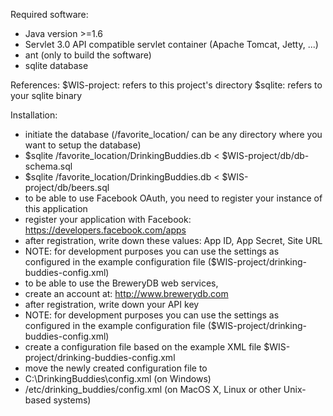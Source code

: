 Required software:
* Java version >=1.6
* Servlet 3.0 API compatible servlet container (Apache Tomcat, Jetty, ...)
* ant (only to build the software)
* sqlite database 

References:
$WIS-project: refers to this project's directory
$sqlite: refers to your sqlite binary 

Installation:
* initiate the database (/favorite_location/ can be any directory where you want to setup the database)
 * $sqlite /favorite_location/DrinkingBuddies.db < $WIS-project/db/db-schema.sql 
 * $sqlite /favorite_location/DrinkingBuddies.db < $WIS-project/db/beers.sql
* to be able to use Facebook OAuth, you need to register your instance of this application
 * register your application with Facebook: https://developers.facebook.com/apps
 * after registration, write down these values: App ID, App Secret, Site URL
 * NOTE: for development purposes you can use the settings as configured in the example configuration file ($WIS-project/drinking-buddies-config.xml) 
* to be able to use the BreweryDB web services,
 * create an account at: http://www.brewerydb.com
 * after registration, write down your API key
 * NOTE: for development purposes you can use the settings as configured in the example configuration file ($WIS-project/drinking-buddies-config.xml)
* create a configuration file based on the example XML file $WIS-project/drinking-buddies-config.xml
* move the newly created configuration file to 
 * C:\DrinkingBuddies\config.xml (on Windows)
 * /etc/drinking_buddies/config.xml (on MacOS X, Linux or other Unix-based systems)

